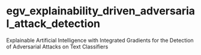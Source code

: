 # egv_explainability_driven_adversarial_attack_detection
Explainable Artificial Intelligence with Integrated Gradients for the Detection of Adversarial Attacks on Text Classifiers
